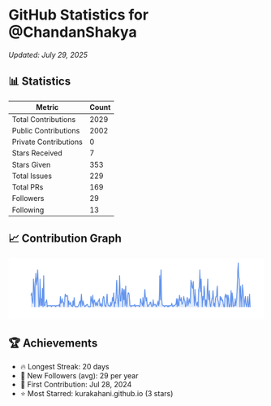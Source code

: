 # GitHub Statistics for @ChandanShakya
*Updated: July 29, 2025*

## 📊 Statistics
| Metric | Count |
|--------|--------|
| Total Contributions | 2029 |
| Public Contributions | 2002 |
| Private Contributions | 0 |
| Stars Received | 7 |
| Stars Given | 353 |
| Total Issues | 229 |
| Total PRs | 169 |
| Followers | 29 |
| Following | 13 |

## 📈 Contribution Graph

![Contribution Graph](./contribution_graph.png)

## 🏆 Achievements

- 🔥 Longest Streak: 20 days
- 👥 New Followers (avg): 29 per year
- 📅 First Contribution: Jul 28, 2024
- ⭐ Most Starred: kurakahani.github.io (3 stars)
